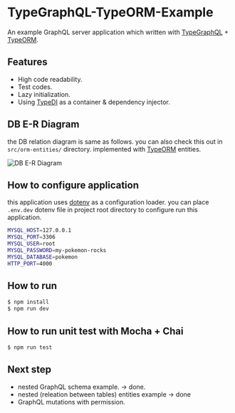 # TypeGraphQL-TypeORM-Example
An example GraphQL server application which written with [TypeGraphQL](https://typegraphql.ml) + [TypeORM](https://typeorm.io).

## Features
- High code readability.
- Test codes.
- Lazy initialization.
- Using [TypeDI](https://github.com/typestack/typedi) as a container & dependency injector.

## DB E-R Diagram
the DB relation diagram is same as follows. you can also check this out in `src/orm-entities/` directory. implemented with [TypeORM](https://typeorm.io) entities.



![DB E-R Diagram](https://raw.githubusercontent.com/JayJayDee/TypeGraphQL-TypeORM-Example/master/assets/erd.png)

## How to configure application
this application uses [dotenv](https://www.npmjs.com/package/dotenv) as a configuration loader. you can place `.env.dev` dotenv file in project root directory to configure run this application.
```bash
MYSQL_HOST=127.0.0.1
MYSQL_PORT=3306
MYSQL_USER=root
MYSQL_PASSWORD=my-pokemon-rocks
MYSQL_DATABASE=pokemon
HTTP_PORT=4000
```

## How to run
```bash
$ npm install
$ npm run dev
```

## How to run unit test with Mocha + Chai
```bash
$ npm run test
```

## Next step
- nested GraphQL schema example. -> done.
- nested (releation between tables) entities example -> done
- GraphQL mutations with permission.